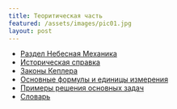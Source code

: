 ```yaml
---
title: Теоритическая часть
featured: /assets/images/pic01.jpg
layout: post
---
```


<ul class="links">
	<li><a href="#">Раздел Небесная Механика</a></li>
	<li><a href="#">Историческая справка</a></li>
	<li><a href="#">Законы Кеплера</a></li>
	<li><a href="#">Основные формулы и единицы измерения</a></li>
	<li><a href="#">Примеры решения основных задач</a></li>
	<li><a href="#">Словарь</a></li>
</ul>